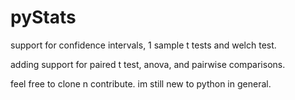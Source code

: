# pyStats


support for confidence intervals, 1 sample t tests and welch test.

adding support for paired t test, anova, and pairwise comparisons.

feel free to clone n contribute. im still new to python in general. 
